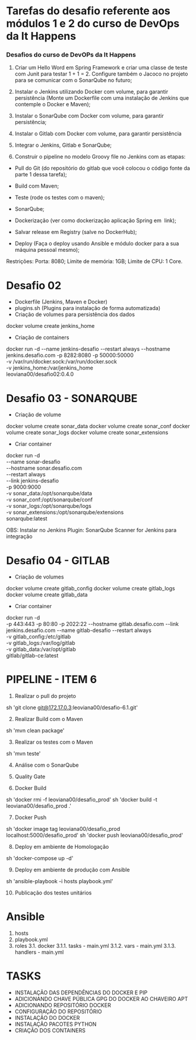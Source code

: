 # Tarefas do desafio referente aos módulos 1 e 2 do curso de DevOps da It Happens

### Desafios do curso de DevOPs da It Happens

1. Criar um Hello Word em Spring Framework e criar uma classe de teste com Junit para
testar 1 + 1 = 2. Configure também o Jacoco no projeto para se comunicar com o
SonarQube no futuro;

2. Instalar o Jenkins utilizando Docker com volume, para garantir persistência (Monte um
Dockerfile com uma instalação de Jenkins que contemple o Docker e Maven);

3. Instalar o SonarQube com Docker com volume, para garantir persistência;

4. Instalar o Gitlab com Docker com volume, para garantir persistência

5. Integrar o Jenkins, Gitlab e SonarQube;

6. Construir o pipeline no modelo Groovy file no Jenkins com as etapas:

 - Pull do Git (do repositório do gitlab que você colocou o código fonte da parte 1 dessa
tarefa);

 - Build com Maven;
 
 - Teste (rode os testes com o maven);
 
 - SonarQube;
 
 - Dockerização (ver como dockerização aplicação Spring em ​ link​ );
 
 - Salvar release em Registry (salve no DockerHub);
 
 - Deploy (Faça o deploy usando Ansible e módulo docker para a sua máquina pessoal
mesmo);

Restrições:
Porta: 8080;
Limite de memória: 1GB;
Limite de CPU: 1 Core.

# Desafio 02

- Dockerfile (Jenkins, Maven e Docker)
- plugins.sh (Plugins para instalação de forma automatizada)
- Criação de volumes para persistência dos dados

docker volume create jenkins_home
  
- Criação de containers

docker run -d --name jenkins-desafio --restart always --hostname jenkins.desafio.com  -p 8282:8080 -p 50000:50000 \
-v /var/run/docker.sock:/var/run/docker.sock \
-v jenkins_home:/var/jenkins_home \
leoviana00/desafio02:0.4.0

# Desafio 03 - SONARQUBE

- Criação de volume

docker volume create sonar_data
docker volume create sonar_conf
docker volume create sonar_logs
docker volume create sonar_extensions

- Criar container

docker run -d \
--name sonar-desafio \
--hostname sonar.desafio.com \
--restart always \
--link jenkins-desafio \
-p 9000:9000 \
-v sonar_data:/opt/sonarqube/data \
-v sonar_conf:/opt/sonarqube/conf \
-v sonar_logs:/opt/sonarqube/logs \
-v sonar_extensions:/opt/sonarqube/extensions \
sonarqube:latest

OBS: Instalar no Jenkins Plugin: SonarQube Scanner for Jenkins para integração

# Desafio 04 - GITLAB

- Criação de volumes

docker volume create gitlab_config
docker volume create gitlab_logs
docker volume create gitlab_data

- Criar container

docker run -d \
 -p 443:443 -p 80:80 -p 2022:22 --hostname gitlab.desafio.com --link jenkins.desafio.com --name gitlab-desafio --restart always \
 -v gitlab_config:/etc/gitlab \
 -v gitlab_logs:/var/log/gitlab \
 -v gitlab_data:/var/opt/gitlab \
 gitlab/gitlab-ce:latest

# PIPELINE - ITEM 6

1. Realizar o pull do projeto

  sh 'git clone git@172.17.0.3:leoviana00/desafio-6.1.git'

2. Realizar Build com o Maven

  sh 'mvn clean package' 

3. Realizar os testes com o Maven

  sh 'mvn teste'

4. Análise com o SonarQube

5. Quality Gate

6. Docker Build

  sh 'docker rmi -f leoviana00/desafio_prod'
  sh 'docker build -t leoviana00/desafio_prod .'

7. Docker Push

  sh 'docker image tag leoviana00/desafio_prod localhost:5000/desafio_prod'
  sh 'docker push leoviana00/desafio_prod'

8. Deploy em ambiente de Homologação

  sh 'docker-compose up -d'

9. Deploy em ambiente de produção com Ansible

  sh 'ansible-playbook -i hosts playbook.yml'

10. Publicação dos testes unitários

# Ansible

1. hosts
2. playbook.yml
3. roles
3.1. docker
3.1.1. tasks    - main.yml
3.1.2. vars     - main.yml 
3.1.3. handlers - main.yml


# TASKS

- INSTALAÇÃO DAS DEPENDÊNCIAS DO DOCKER E PIP
- ADICIONANDO CHAVE PÚBLICA GPG DO DOCKER AO CHAVEIRO APT
- ADICIONANDO REPOSITÓRIO DOCKER
- CONFIGURAÇÃO DO REPOSITÓRIO
- INSTALAÇÃO DO DOCKER
- INSTALAÇÃO PACOTES PYTHON
- CRIAÇÃO DOS CONTAINERS

